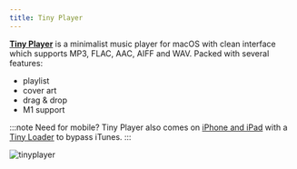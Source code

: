 ```yaml
---
title: Tiny Player
---
```


[**Tiny Player**](https://www.catnapgames.com/tiny-player-for-mac/) is a minimalist music player for macOS with clean interface which supports MP3, FLAC, AAC, AIFF and WAV. Packed with several features:

- playlist
- cover art
- drag & drop
- M1 support

:::note Need for mobile?
Tiny Player also comes on [iPhone and
iPad](https://www.catnapgames.com/tiny-player/) with a [Tiny
Loader](https://www.catnapgames.com/tiny-loader/) to bypass iTunes.
:::

![tinyplayer](/tinyplayer.webp)
